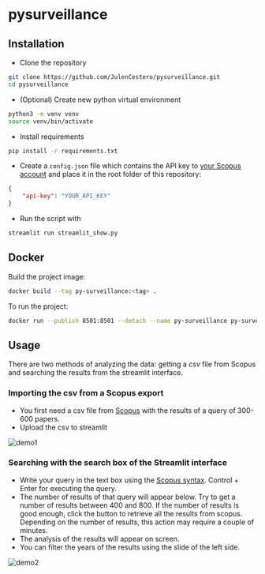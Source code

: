 # pysurveillance

## Installation

- Clone the repository

```bash
git clone https://github.com/JulenCestero/pysurveillance.git
cd pysurveillance
```

- (Optional) Create new python virtual environment

```bash
python3 -m venv venv
source venv/bin/activate
```

- Install requirements

```bash
pip install -r requirements.txt
```

- Create a `config.json` file which contains the API key to [your Scopus account](https://dev.elsevier.com/apikey/manage) and place it in the root folder of this repository:

```json
{
    "api-key": "YOUR_API_KEY"
}
```

- Run the script with

```bash
streamlit run streamlit_show.py
```

## Docker

Build the project image:

```bash
docker build --tag py-surveillance:<tag> .
```

To run the project:
```bash
docker run --publish 8501:8501 --detach --name py-surveillance py-surveillance:<tag>
```

## Usage

There are two methods of analyzing the data: getting a *csv* file from Scopus and searching the results from the streamlit interface.

### Importing the csv from a Scopus export

- You first need a csv file from [Scopus](https://www.scopus.com/search/form.uri?display=basic) with the results of a query of 300-600 papers.
- Upload the csv to streamlit

![demo1](demo/demo.gif)

### Searching with the search box of the Streamlit interface

- Write your query in the text box using the [Scopus syntax](https://dev.elsevier.com/tips/ScopusSearchTips.htm). Control + Enter for executing the query.
- The number of results of that query will appear below. Try to get a number of results between 400 and 800. If the number of results is good enough, click the button to retrieve all the results from scopus. Depending on the number of results, this action may require a couple of minutes.
- The analysis of the results will appear on screen.
- You can filter the years of the results using the slide of the left side.

![demo2](demo/demo2.gif)
